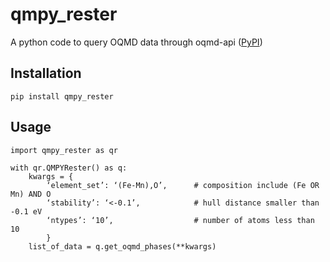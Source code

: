 # qmpy_rester
A python code to query OQMD data through oqmd-api ([PyPI](https://pypi.org/project/qmpy-rester/))

## Installation
`pip install qmpy_rester`

## Usage
```
import qmpy_rester as qr

with qr.QMPYRester() as q:
    kwargs = {
        ‘element_set’: ‘(Fe-Mn),O’,      # composition include (Fe OR Mn) AND O
        ‘stability’: ‘<-0.1’,            # hull distance smaller than -0.1 eV
        ‘ntypes’: ‘10’,                  # number of atoms less than 10
        }
    list_of_data = q.get_oqmd_phases(**kwargs)
```
